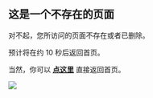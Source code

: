 ## 这是一个不存在的页面

对不起，您所访问的页面不存在或者已删除。

预计将在约 <span id="timeout">10</span> 秒后返回首页。

当然，你可以 **[点这里](https://hanwall.github.io/about)** 直接返回首页。

![](https://gitcode.net/GaloisField/WORKFLOWS4COMPANY/-/raw/master/resources/pic/logo/404_3.jpeg)

<script>
let countTime = 10;
let url ;
function count() {
  document.getElementById('timeout').textContent = countTime;
  countTime -= 1;
  if(countTime === 0){
        
        url = location.protocol+"//"+location.host+"/about/";
    
   
        location.href = url;
}
  setTimeout(() => {
    if (countTime >=0){
        count();
    }else{
        alert("跳转失败，请点击【点这里】重新访问")
        countTime=0;
    }
  }, 1000);
}
count();
</script>
